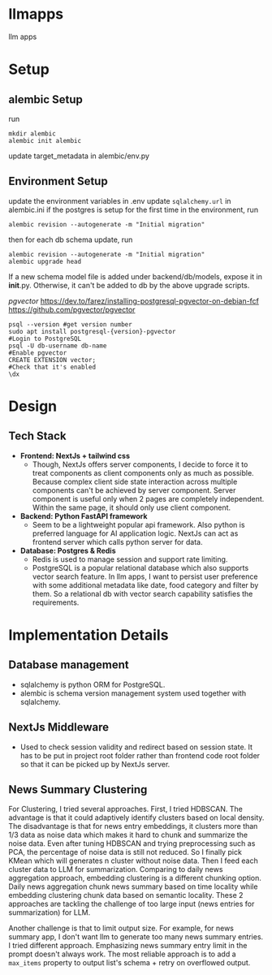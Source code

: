 # llmapps
llm apps 

# Setup
## alembic Setup
run
```
mkdir alembic
alembic init alembic
```
update target_metadata in alembic/env.py

## Environment Setup
update the environment variables in .env
update `sqlalchemy.url` in alembic.ini
if the postgres is setup for the first time in the environment, run
```
alembic revision --autogenerate -m "Initial migration"
```
then for each db schema update, run
```
alembic revision --autogenerate -m "Initial migration"
alembic upgrade head
```
If a new schema model file is added under backend/db/models, expose it in __init__.py. Otherwise, it can't be added to db by the above upgrade scripts. 

*pgvector*
https://dev.to/farez/installing-postgresql-pgvector-on-debian-fcf 
https://github.com/pgvector/pgvector
```
psql --version #get version number
sudo apt install postgresql-{version}-pgvector
#Login to PostgreSQL
psql -U db-username db-name
#Enable pgvector
CREATE EXTENSION vector;
#Check that it's enabled
\dx
```

# Design
## Tech Stack
- **Frontend: NextJs + tailwind css** 
  - Though, NextJs offers server components, I decide to force it to treat components as client components only as much as possible. Because complex client side state interaction across multiple components can't be achieved by server component. Server component is useful only when 2 pages are completely independent. Within the same page, it should only use client component.
- **Backend: Python FastAPI framework** 
  - Seem to be a lightweight popular api framework. Also python is preferred language for AI application logic. NextJs can act as frontend server which calls python server for data. 
- **Database: Postgres & Redis**
  - Redis is used to manage session and support rate limiting. 
  - PostgreSQL is a popular relational database which also supports vector search feature. In llm apps, I want to persist user preference with some additional metadata like date, food category and filter by them. So a relational db with vector search capability satisfies the requirements.

# Implementation Details
## Database management
- sqlalchemy is python ORM for PostgreSQL.
- alembic is schema version management system used together with sqlalchemy. 

## NextJs Middleware
- Used to check session validity and redirect based on session state. It has to be put in project root folder rather than frontend code root folder so that it can be picked up by NextJs server. 


## News Summary Clustering
For Clustering, I tried several approaches. First, I tried HDBSCAN. The advantage is that it could adaptively identify clusters based on local density. The disadvantage is that for news entry embeddings, it clusters more than 1/3 data as noise data which makes it hard to chunk and summarize the noise data. Even after tuning HDBSCAN and trying preprocessing such as PCA, the percentage of noise data is still not reduced. So I finally pick KMean which will generates n cluster without noise data. Then I feed each cluster data to LLM for summarization. Comparing to daily news aggregation approach, embedding clustering is a different chunking option. Daily news aggregation chunk news summary based on time locality while embedding clustering chunk data based on semantic locality. These 2 approaches are tackling the challenge of too large input (news entries for summarization) for LLM. 

Another challenge is that to limit output size. For example, for news summary app, I don't want llm to generate too many news summary entries. I tried different approach. Emphasizing news summary entry limit in the prompt doesn't always work. The most reliable approach is to add a `max_items` property to output list's schema + retry on overflowed output. 